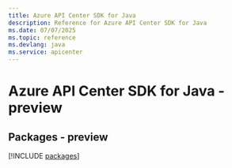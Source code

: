 ```yaml
---
title: Azure API Center SDK for Java
description: Reference for Azure API Center SDK for Java
ms.date: 07/07/2025
ms.topic: reference
ms.devlang: java
ms.service: apicenter
---
```

# Azure API Center SDK for Java - preview
## Packages - preview
[!INCLUDE [packages](api-center-index.md)]